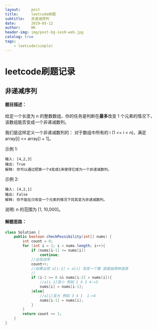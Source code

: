 ```yaml
---
layout:     post
title:      leetcode刷题
subtitle:   非递减序列
date:       2019-05-12
author:     HK
header-img: img/post-bg-ios9-web.jpg
catalog: true
tags:
    - leetcode(simple)
---
```

# leetcode刷题记录
## 非递减序列

#### 题目描述：
给定一个长度为 n 的整数数组，你的任务是判断在**最多**改变 1 个元素的情况下，该数组能否变成一个非递减数列。

我们是这样定义一个非递减数列的： 对于数组中所有的 i (1 <= i < n)，满足 array[i] <= array[i + 1]。

示例 1:

    输入: [4,2,3]
    输出: True
    解释: 你可以通过把第一个4变成1来使得它成为一个非递减数列。
示例 2:

    输入: [4,2,1]
    输出: False
    解释: 你不能在只改变一个元素的情况下将其变为非递减数列。
说明:  n 的范围为 [1, 10,000]。

#### 解题思路：
```java
class Solution {
    public boolean checkPossibility(int[] nums) {
        int count = 0;
        for (int i = 1; i < nums.length; i++){
            if (nums[i-1] <= nums[i]) 
                continue;
            //出现逆序
            count++;
            //如果出现 a[i-1] > a[i] 改变一个数 就面临两种选择
            //
            if (i-2 >= 0 && nums[i-2] > nums[i]){
                //a[i-1]变小 例如 1 4 3 4->3
                nums[i] = nums[i-1];
            }else{
                //a[i]变大 例如 3 4 1  1->4
                nums[i-1] = nums[i];
            }            
        }
        return count <= 1;
    }
}
```
